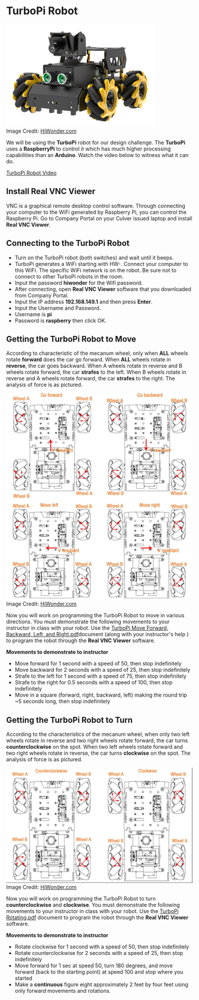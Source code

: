 # TurboPi Robot

![](../TurboPi.png) <br>Image Credit: [HiWonder.com](https://www.hiwonder.com/products/turbopi?variant=40112905388119)

We will be using the **TurboPi** robot for our design challenge. The **TurboPi** uses a **RaspberryPi** to control it which has much higher processing capabilities than an **Arduino**. Watch the video below to witness what it can do. 

[TurboPi Robot Video](https://www.youtube.com/watch?v=an129hkrHlg) 


## Install Real VNC Viewer

VNC is a graphical remote desktop control software. Through connecting your
computer to the WiFi generated by Raspberry Pi, you can control the Raspberry Pi. Go to Company Portal on your Culver issued laptop and install **Real VNC Viewer**. 

## Connecting to the TurboPi Robot

* Turn on the TurboPi robot (both switches) and wait until it beeps.
* TurboPi generates a WiFi starting with HW-. Connect your computer to this WiFi. The specific WiFi network is on the robot. Be sure not to connect to other TurboPi robots in the room. 
* Input the password **hiwonder** for the Wifi password. 
* After connecting, open **Real VNC Viewer** software that you downloaded from Company Portal. 
* Input the IP address **192.168.149.1** and then press **Enter**.
* Input the Username and Password.
* Username is **pi**
* Password is **raspberry** then click OK.

## Getting the TurboPi Robot to Move

According to characteristic of the mecanum wheel, only when **ALL** wheels rotate
**forward** does the car go forward. When **ALL** wheels rotate in **reverse**, the car goes
backward. When A wheels rotate in reverse and B wheels rotate forward, the car **strafes**
to the left. When B wheels rotate in reverse and A wheels rotate forward, the car
**strafes** to the right. The analysis of force is as pictured.

![](../MecanumForwardBackSlide.png) <br>Image Credit: [HiWonder.com](https://www.hiwonder.com.cn/store/learn/117.html)

Now you will work on programming the TurboPi Robot to move in various directions. 
You must demonstrate the following movements to your instructor in class with your robot. Use the [TurboPi Move Forward, Backward, Left, and Right.pdf](https://raw.githubusercontent.com/Culver-Academies/engineering1/main/files/Move_Forward_Backward_Left_Right.pdf)document (along with your instructor's help ) to program the robot through the **Real VNC Viewer** software. 

**Movements to demonstrate to instructor**
* Move forward for 1 second with a speed of 50, then stop indefinitely
* Move backward for 2 seconds with a speed of 25, then stop indefinitely
* Strafe to the left for 1 second with a speed of 75, then stop indefinitely
* Strafe to the right for 0.5 seconds with a speed of 100, then stop indefinitely
* Move in a square (forward, right, backward, left) making the round trip ~5 seconds long, then stop indefinitely

## Getting the TurboPi Robot to Turn

According to the characteristics of the mecanum wheel, when only two left wheels
rotate in reverse and two right wheels rotate forward, the car turns
**counterclockwise** on the spot. When two left wheels rotate forward and two
right wheels rotate in reverse, the car turns **clockwise** on the spot. The analysis of
force is as pictured.

![](../MecanumTurn.png) <br>Image Credit: [HiWonder.com](https://www.hiwonder.com.cn/store/learn/117.html)

Now you will work on programming the TurboPi Robot to turn **counterclockwise** and **clockwise**. 
You must demonstrate the following movements to your instructor in class with your robot. Use the [TurboPi Rotating.pdf](https://raw.githubusercontent.com/Culver-Academies/engineering1/main/files/TurboPi_Rotating.pdf) document to program the robot through the **Real VNC Viewer** software. 

**Movements to demonstrate to instructor**
* Rotate clockwise for 1 second with a speed of 50, then stop indefinitely
* Rotate counterclockwise for 2 seconds with a speed of 25, then stop indefinitely
* Move forward for 1 sec at speed 50, turn 180 degrees, and move forward (back to the starting point) at speed 100 and stop where you started
* Make a **continuous** figure eight approximately 2 feet by four feet using only forward movements and rotations.
